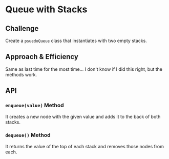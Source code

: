 # Queue with Stacks

## Challenge
Create a `psuedoQueue` class that instantiates with two empty stacks.

## Approach & Efficiency
Same as last time for the most time... I don't know if I did this right, but the methods work.

## API

### `enqueue(value)` Method
It creates a new node with the given value and adds it to the back of both stacks.

### `dequeue()` Method
It returns the value of the top of each stack and removes those nodes from each.
